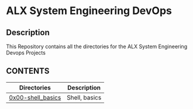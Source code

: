# ALX System Engineering DevOps

## Description
This Repository contains all the directories for the ALX System Engineering Devops Projects

## CONTENTS

| Directories           | Description             |
| ----------------------| ------------------------|
| [0x00-shell_basics  ](https://github.com/mungwaagu/alx-system_engineering-devops/tree/master/0x00-shell_basics) | Shell, basics  |
